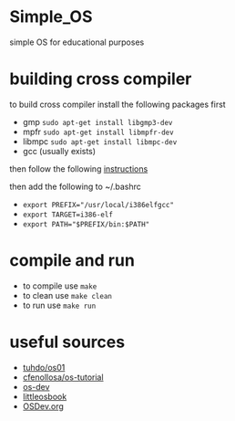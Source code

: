 # Simple_OS
simple OS for educational purposes 

# building cross compiler 

to build cross compiler install the following packages first 

- gmp    `sudo apt-get install libgmp3-dev`
- mpfr   `sudo apt-get install libmpfr-dev`
- libmpc `sudo apt-get install libmpc-dev`
- gcc (usually exists)

then follow the following [instructions](https://github.com/cfenollosa/os-tutorial/tree/master/11-kernel-crosscompiler)

then add the following to ~/.bashrc

- `export PREFIX="/usr/local/i386elfgcc"`
- `export TARGET=i386-elf`
- `export PATH="$PREFIX/bin:$PATH"`
 
# compile and run 

- to compile use `make` 
- to clean use `make clean`
- to run use `make run`

# useful sources 
- [tuhdo/os01](https://github.com/tuhdo/os01)
- [cfenollosa/os-tutorial](https://github.com/cfenollosa/os-tutorial)
- [os-dev](http://www.cs.bham.ac.uk/~exr/lectures/opsys/10_11/lectures/os-dev.pdf)
- [littleosbook](https://littleosbook.github.io)
- [OSDev.org](wiki.osdev.org)
